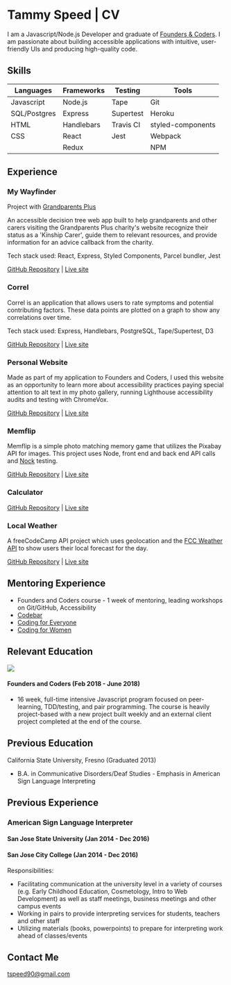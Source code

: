 # Tammy Speed | CV

I am a Javascript/Node.js Developer and graduate of [Founders & Coders](https://foundersandcoders.com/). I am passionate about building accessible applications with intuitive, user-friendly UIs and producing high-quality code.

## Skills
| Languages   | Frameworks       | Testing               | Tools            | 
| --------    | --------         | --------              | -------------    | 
| Javascript  | Node.js          | Tape                  | Git              | 
| SQL/Postgres| Express          | Supertest             | Heroku           |
| HTML        | Handlebars       | Travis CI             | styled-components|
| CSS         | React            | Jest                  | Webpack          |
|             | Redux            |                       | NPM              | 


## Experience
### My Wayfinder  
Project with [Grandparents Plus](https://www.grandparentsplus.org.uk/) 

An accessible decision tree web app built to help grandparents and other carers visiting the Grandparents Plus charity's website recognize their status as a 'Kinship Carer', guide them to relevant resources, and provide information for an advice callback from the charity.

Tech stack used: React, Express, Styled Components, Parcel bundler, Jest

[GitHub Repository](https://github.com/tspeed90/GP_ProjectBernadette) | [Live site](https://my-wayfinder.herokuapp.com)

### Correl  
Correl is an application that allows users to rate symptoms and potential contributing factors. These data points are plotted on a graph to show any correlations over time.

Tech stack used: Express, Handlebars, PostgreSQL, Tape/Supertest, D3

[GitHub Repository](https://github.com/tspeed90/correl) | [Live site](https://correl-symptom-tracker.herokuapp.com)

### Personal Website  
Made as part of my application to Founders and Coders, I used this website as an opportunity to learn more about accessibility practices paying special attention to alt text in my photo gallery, running Lighthouse accessibility audits and testing with ChromeVox.

[GitHub Repository]() | [Live site](https://tspeed90.github.io/)

### Memflip  
Memflip is a simple photo matching memory game that utilizes the Pixabay API for images. This project uses Node, front end and back end API calls and [Nock](https://www.npmjs.com/package/nock) testing.

[GitHub Repository](https://github.com/tspeed90/memory-game) | [Live site](https://memflip.herokuapp.com)

### Calculator 
[GitHub Repository](https://github.com/tspeed90/js-calculator/) | [Live site](https://tspeed90.github.io/js-calculator/)

### Local Weather  
A freeCodeCamp API project which uses geolocation and the [FCC Weather API](https://fcc-weather-api.glitch.me/) to show users their local forecast for the day.

[GitHub Repository](https://github.com/tspeed90/local-weather) | [Live site](https://hows-the-weather.netlify.com/)

## Mentoring Experience
- Founders and Coders course - 1 week of mentoring, leading workshops on Git/GitHub, Accessibility 
- [Codebar](https://codebar.io)
- [Coding for Everyone](https://www.meetup.com/founderscoders/events/xwsvvpyxlbjb/) 
- [Coding for Women](https://www.meetup.com/founderscoders/events/fncbppyxlbkb/)


## Relevant Education
![](http://res.cloudinary.com/dp6beg5nw/image/upload/v1525004700/fac-logo_njmmf7.png)
#### Founders and Coders (Feb 2018 - June 2018)
- 16 week, full-time intensive Javascript program focused on peer-learning, TDD/testing, and pair programming. The course is heavily project-based with a new project built weekly and an external client project completed at the end of the course.

## Previous Education

California State University, Fresno (Graduated 2013)
 - B.A. in Communicative Disorders/Deaf Studies - Emphasis in American Sign Language Interpreting

## Previous Experience
### American Sign Language Interpreter
#### San Jose State University (Jan 2014 - Dec 2016)
#### San Jose City College (Jan 2014 - Dec 2016)


Responsibilities:
- Facilitating communication at the university level in a variety of courses (e.g. Early Childhood Education, Cosmetology, Intro to Web Development) as well as staff meetings, business meetings and other campus events
- Working in pairs to provide interpreting services for students, teachers and other staff
- Utilizing materials (books, powerpoints) to prepare for interpreting work ahead of classes/events


## Contact Me

tspeed90@gmail.com
